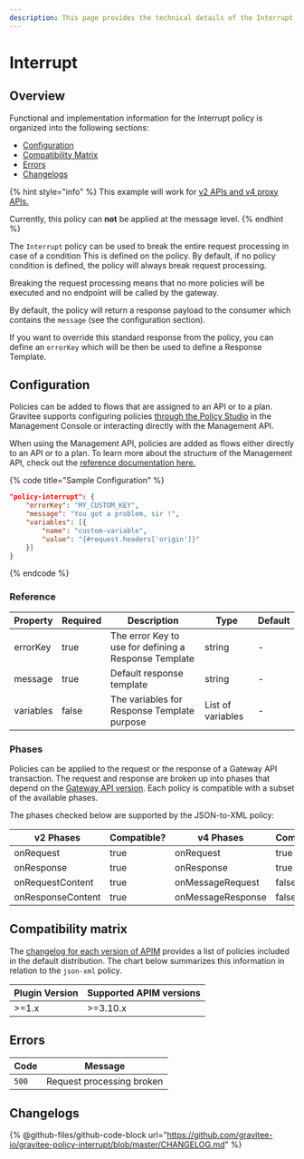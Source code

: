 ```yaml
---
description: This page provides the technical details of the Interrupt policy
---
```


# Interrupt

## Overview

Functional and implementation information for the Interrupt policy is organized into the following sections:

* [Configuration](interrupt.md#configuration)
* [Compatibility Matrix](interrupt.md#compatibility-matrix)
* [Errors](interrupt.md#errors)
* [Changelogs](interrupt.md#changelogs)

{% hint style="info" %}
This example will work for [v2 APIs and v4 proxy APIs.](../../overview/gravitee-api-definitions-and-execution-engines.md)

Currently, this policy can **not** be applied at the message level.
{% endhint %}

The `Interrupt` policy can be used to break the entire request processing in case of a condition This is defined on the policy. By default, if no policy condition is defined, the policy will always break request processing.

Breaking the request processing means that no more policies will be executed and no endpoint will be called by the gateway.

By default, the policy will return a response payload to the consumer which contains the `message` (see the configuration section).

If you want to override this standard response from the policy, you can define an `errorKey` which will be then be used to define a Response Template.

## Configuration

Policies can be added to flows that are assigned to an API or to a plan. Gravitee supports configuring policies [through the Policy Studio](../../guides/policy-design/) in the Management Console or interacting directly with the Management API.

When using the Management API, policies are added as flows either directly to an API or to a plan. To learn more about the structure of the Management API, check out the [reference documentation here.](../management-api-reference/)

{% code title="Sample Configuration" %}
```json
"policy-interrupt": {
    "errorKey": "MY_CUSTOM_KEY",
    "message": "You got a problem, sir !",
    "variables": [{
        "name": "custom-variable",
        "value": "{#request.headers['origin']}"
    }]
}
```
{% endcode %}

### Reference

<table><thead><tr><th>Property</th><th data-type="checkbox">Required</th><th>Description</th><th>Type</th><th>Default</th></tr></thead><tbody><tr><td>errorKey</td><td>true</td><td>The error Key to use for defining a Response Template</td><td>string</td><td>-</td></tr><tr><td>message</td><td>true</td><td>Default response template</td><td>string</td><td>-</td></tr><tr><td>variables</td><td>false</td><td>The variables for Response Template purpose</td><td>List of variables</td><td>-</td></tr></tbody></table>

### Phases

Policies can be applied to the request or the response of a Gateway API transaction. The request and response are broken up into phases that depend on the [Gateway API version](../../overview/gravitee-api-definitions-and-execution-engines.md). Each policy is compatible with a subset of the available phases.

The phases checked below are supported by the JSON-to-XML policy:

<table data-full-width="false"><thead><tr><th width="209">v2 Phases</th><th width="139" data-type="checkbox">Compatible?</th><th width="188.41136671177264">v4 Phases</th><th data-type="checkbox">Compatible?</th></tr></thead><tbody><tr><td>onRequest</td><td>true</td><td>onRequest</td><td>true</td></tr><tr><td>onResponse</td><td>true</td><td>onResponse</td><td>true</td></tr><tr><td>onRequestContent</td><td>true</td><td>onMessageRequest</td><td>false</td></tr><tr><td>onResponseContent</td><td>true</td><td>onMessageResponse</td><td>false</td></tr></tbody></table>

## Compatibility matrix

The [changelog for each version of APIM](../../releases-and-changelog/changelog/) provides a list of policies included in the default distribution. The chart below summarizes this information in relation to the `json-xml` policy.

<table data-full-width="false"><thead><tr><th>Plugin Version</th><th>Supported APIM versions</th></tr></thead><tbody><tr><td>>=1.x</td><td>>=3.10.x</td></tr></tbody></table>

## Errors

| Code  | Message                   |
| ----- | ------------------------- |
| `500` | Request processing broken |

## Changelogs

{% @github-files/github-code-block url="https://github.com/gravitee-io/gravitee-policy-interrupt/blob/master/CHANGELOG.md" %}
